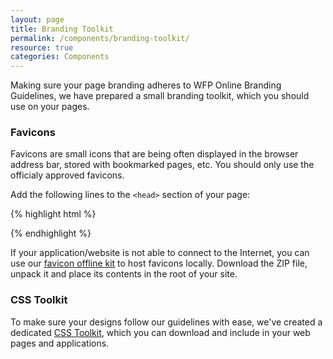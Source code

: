 ```yaml
---
layout: page
title: Branding Toolkit
permalink: /components/branding-toolkit/
resource: true
categories: Components
---
```


Making sure your page branding adheres to WFP Online Branding Guidelines, we have prepared a small branding toolkit, which you should use on your pages.

### Favicons
Favicons are small icons that are being often displayed in the browser address bar, stored with bookmarked pages, etc. You should only use the officialy approved favicons.

Add the following lines to the `<head>` section of your page:

{% highlight html %}
<link rel="apple-touch-icon-precomposed" sizes="http://cdn.wfp.org/apple-touch-icon-152x152-precomposed.png" />
<link rel="apple-touch-icon-precomposed" sizes="http://cdn.wfp.org/apple-touch-icon-144x144-precomposed.png" />
<link rel="apple-touch-icon-precomposed" sizes="http://cdn.wfp.org/apple-touch-icon-120x120-precomposed.png" />
<link rel="apple-touch-icon-precomposed" sizes="http://cdn.wfp.org/apple-touch-icon-114x114-precomposed.png" />
<link rel="apple-touch-icon-precomposed" sizes="http://cdn.wfp.org/apple-touch-icon-76x76-precomposed.png" />
<link rel="apple-touch-icon-precomposed" sizes="http://cdn.wfp.org/apple-touch-icon-72x72-precomposed.png" />
<link rel="apple-touch-icon-precomposed" href="http://cdn.wfp.org/apple-touch-icon-precomposed.png" />
<link rel="shortcut icon" href="http://cdn.wfp.org/favicon.ico" />
{% endhighlight %}

If your application/website is not able to connect to the Internet, you can use our [favicon offline kit]({{site.url}}/assets/favicon.zip) to host favicons locally. Download the ZIP file, unpack it and place its contents in the root of your site.

### CSS Toolkit
To make sure your designs follow our guidelines with ease, we've created a dedicated [CSS Toolkit]({{site.url}}/assets/css-lib-0.1.0.zip), which you can download and include in your web pages and applications.